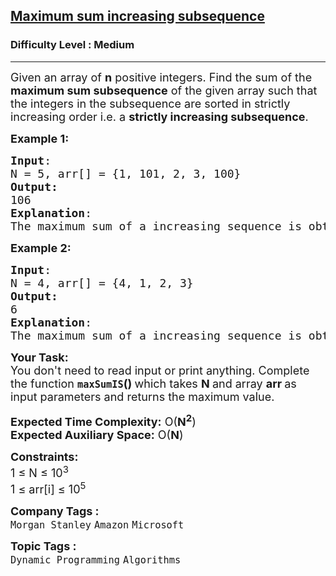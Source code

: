 <h2><a href="https://practice.geeksforgeeks.org/problems/maximum-sum-increasing-subsequence4749/1?page=1&category[]=Dynamic%20Programming&sortBy=submissions">Maximum sum increasing subsequence</a></h2><h3>Difficulty Level : Medium</h3><hr><div class="problems_problem_content__Xm_eO"><p><span style="font-size: 18px;">Given an array of <strong>n</strong> positive integers. Find the sum of the <strong>maximum sum subsequence</strong> of the given array such that the integers in the subsequence are sorted in strictly increasing order i.e. a <strong>strictly increasing subsequence</strong>.&nbsp;</span></p>
<p><span style="font-size: 18px;"><strong>Example 1:</strong></span></p>
<pre><span style="font-size: 18px;"><strong>Input</strong>: <br>N = 5, arr[] = {1, 101, 2, 3, 100} 
<strong>Output:</strong> <br>106
<strong>Explanation</strong>:<br>The maximum sum of a increasing sequence is obtained from {1, 2, 3, 100},</span></pre>
<p><span style="font-size: 18px;"><strong>Example 2:</strong></span></p>
<pre><span style="font-size: 18px;"><strong>Input</strong>: <br>N = 4, arr[] = {4, 1, 2, 3}
<strong>Output:</strong> <br>6
<strong>Explanation</strong>:<br>The maximum sum of a increasing sequence is obtained from {1, 2, 3}.</span></pre>
<p><span style="font-size: 18px;"><strong>Your Task:&nbsp;&nbsp;</strong><br>You don't need to read input or print anything. Complete the function <strong><code>maxSumIS</code>()&nbsp;</strong>which takes <strong>N </strong>and array <strong>arr </strong>as input parameters and returns the maximum value.</span></p>
<p><span style="font-size: 18px;"><strong>Expected Time Complexity:</strong> O(<strong>N<sup>2</sup></strong>)<br><strong>Expected Auxiliary Space:</strong> O(<strong>N</strong>)</span></p>
<p><span style="font-size: 18px;"><strong>Constraints:</strong><br>1 ≤ N ≤ 10<sup>3</sup></span><br><span style="font-size: 18px;">1 ≤ arr[i] ≤ 10<sup>5</sup></span></p></div><p><span style=font-size:18px><strong>Company Tags : </strong><br><code>Morgan Stanley</code>&nbsp;<code>Amazon</code>&nbsp;<code>Microsoft</code>&nbsp;<br><p><span style=font-size:18px><strong>Topic Tags : </strong><br><code>Dynamic Programming</code>&nbsp;<code>Algorithms</code>&nbsp;